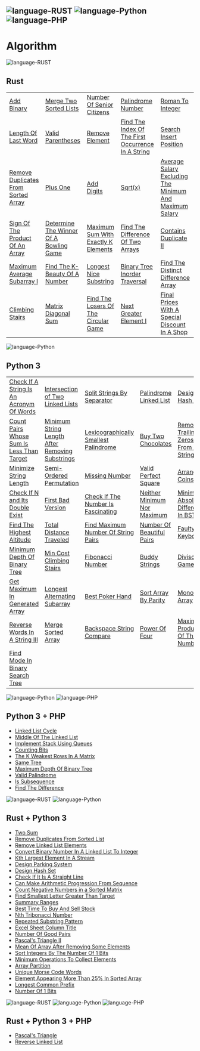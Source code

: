 ![language-RUST](https://img.shields.io/badge/%20-RUST-8d4004?style=for-the-badge&logo=RUST)
![language-Python](https://img.shields.io/badge/%20-Python-ffd43b?style=for-the-badge&logo=PYTHON)
![language-PHP](https://img.shields.io/badge/%20-PHP-acb1f9?style=for-the-badge&logo=PHP)
---

# Algorithm

![language-RUST](https://img.shields.io/badge/%20-RUST-8d4004?style=for-the-badge&logo=RUST)
## Rust

||||||
| :- | :- | :- | :- | :- |
|[Add Binary](AddBinary.md)|[Merge Two Sorted Lists](MergeTwoSortedLists.md)|[Number Of Senior Citizens](NumberOfSeniorCitizens.md)|[Palindrome Number](PalindromeNumber.md)|[Roman To Integer](RomanToInteger.md)|
|[Length Of Last Word](LengthOfLastWord.md)|[Valid Parentheses](ValidParentheses.md)|[Remove Element](RemoveElement.md)|[Find The Index Of The First Occurrence In A String](FindTheIndexOfTheFirstOccurrenceInAString.md)|[Search Insert Position](SearchInsertPosition.md)|
|[Remove Duplicates From Sorted Array](RemoveDuplicatesFromSortedArray.md)|[Plus One](PlusOne.md)|[Add Digits](AddDigits.md)|[Sqrt(x)](Sqrt(x).md)|[Average Salary Excluding The Minimum And Maximum Salary](AverageSalaryExcludingTheMinimumAndMaximumSalary.md)|
|[Sign Of The Product Of An Array](SignOfTheProductOfAnArray.md)|[Determine The Winner Of A Bowling Game](DetermineTheWinnerOfABowlingGame.md)|[Maximum Sum With Exactly K Elements](MaximumSumWithExactlyKElements.md)|[Find The Difference Of Two Arrays](FindTheDifferenceOfTwoArrays.md)|[Contains Duplicate II](ContainsDuplicateII.md)|
|[Maximum Average Subarray I](MaximumAverageSubarrayI.md)|[Find The K-Beauty Of A Number](FindTheKBeautyOfANumber.md)|[Longest Nice Substring](LongestNiceSubstring.md)|[Binary Tree Inorder Traversal](BinaryTreeInorderTraversal.md)|[Find The Distinct Difference Array](FindTheDistinctDifferenceArray.md)|
|[Climbing Stairs](ClimbingStairs.md)|[Matrix Diagonal Sum](MatrixDiagonalSum.md)|[Find The Losers Of The Circular Game](FindTheLosersOfTheCircularGame.md)|[Next Greater Element I](NextGreaterElementI.md)|[Final Prices With A Special Discount In A Shop](FinalPricesWithASpecialDiscountInAShop.md)|

![language-Python](https://img.shields.io/badge/%20-Python-ffd43b?style=for-the-badge&logo=PYTHON)
## Python 3

||||||
| :- | :- | :- | :- | :- |
|[Check If A String Is An Acronym Of Words](CheckIfAStringIsAnAcronymOfWords.md)|[Intersection of Two Linked Lists](IntersectionOfTwoLinkedLists.md)|[Split Strings By Separator](SplitStringsBySeparator.md)|[Palindrome Linked List](PalindromeLinkedList.md)|[Design Hash Map](DesignHashMap.md)|
|[Count Pairs Whose Sum Is Less Than Target](CountPairsWhoseSumIsLessThanTarget.md)|[Minimum String Length After Removing Substrings](MinimumStringLengthAfterRemovingSubstrings.md)|[Lexicographically Smallest Palindrome](LexicographicallySmallestPalindrome.md)|[Buy Two Chocolates](BuyTwoChocolates.md)|[Remove Trailing Zeros From A String](RemoveTrailingZerosFromAString.md)|
|[Minimize String Length](MinimizeStringLength.md)|[Semi-Ordered Permutation](SemiOrderedPermutation.md)|[Missing Number](MissingNumber.md)|[Valid Perfect Square](ValidPerfectSquare.md)|[Arranging Coins](ArrangingCoins.md)|
|[Check If N and Its Double Exist](CheckIfNAndItsDoubleExist.md)|[First Bad Version](FirstBadVersion.md)|[Check If The Number Is Fascinating](CheckIfTheNumberIsFascinating.md)|[Neither Minimum Nor Maximum](NeitherMinimumNorMaximum.md)|[Minimum Absolute Difference In BST](MinimumAbsoluteDifferenceInBST.md)|
|[Find The Highest Altitude](FindTheHighestAltitude.md)|[Total Distance Traveled](TotalDistanceTraveled.md)|[Find Maximum Number Of String Pairs](FindMaximumNumberOfStringPairs.md)|[Number Of Beautiful Pairs](NumberOfBeautifulPairs.md)|[Faulty Keyboard](FaultyKeyboard.md)|
|[Minimum Depth Of Binary Tree](MinimumDepthOfBinaryTree.md)|[Min Cost Climbing Stairs](MinCostClimbingStairs.md)|[Fibonacci Number](FibonacciNumber.md)|[Buddy Strings](BuddyStrings.md)|[Divisor Game](DivisorGame.md)|
|[Get Maximum In Generated Array](GetMaximumInGeneratedArray.md)|[Longest Alternating Subarray](LongestAlternatingSubarray.md)|[Best Poker Hand](BestPokerHand.md)|[Sort Array By Parity](SortArrayByParity.md)|[Monotonic Array](MonotonicArray.md)|
|[Reverse Words In A String III](ReverseWordsInAStringIII.md)|[Merge Sorted Array](MergeSortedArray.md)|[Backspace String Compare](BackspaceStringCompare.md)|[Power Of Four](PowerOfFour.md)|[Maximum Product Of Three Numbers](MaximumProductOfThreeNumbers.md)|
|[Find Mode In Binary Search Tree](FindModeInBinarySearchTree.md)|||||

![language-Python](https://img.shields.io/badge/%20-Python-ffd43b?style=for-the-badge&logo=PYTHON)
![language-PHP](https://img.shields.io/badge/%20-PHP-acb1f9?style=for-the-badge&logo=PHP)
## Python 3 + PHP

- [Linked List Cycle](LinkedListCycle.md)
- [Middle Of The Linked List](MiddleOfTheLinkedList.md)
- [Implement Stack Using Queues](ImplementStackUsingQueues.md)
- [Counting Bits](CountingBits.md)
- [The K Weakest Rows In A Matrix](TheKWeakestRowsInAMatrix.md)
- [Same Tree](SameTree.md)
- [Maximum Depth Of Binary Tree](MaximumDepthOfBinaryTree.md)
- [Valid Palindrome](ValidPalindrome.md)
- [Is Subsequence](IsSubsequence.md)
- [Find The Difference](FindTheDifference.md)

![language-RUST](https://img.shields.io/badge/%20-RUST-8d4004?style=for-the-badge&logo=RUST)
![language-Python](https://img.shields.io/badge/%20-Python-ffd43b?style=for-the-badge&logo=PYTHON)
## Rust + Python 3

- [Two Sum](TwoSum.md)
- [Remove Duplicates From Sorted List](RemoveDuplicatesFromSortedList.md)
- [Remove Linked List Elements](RemoveLinkedListElements.md)
- [Convert Binary Number In A Linked List To Integer](ConvertBinaryNumberInALinkedListToInteger.md)
- [Kth Largest Element In A Stream](KthLargestElementInAStream.md)
- [Design Parking System](DesignParkingSystem.md)
- [Design Hash Set](DesignHashSet.md)
- [Check If It Is A Straight Line](CheckIfItIsAStraightLine.md)
- [Can Make Arithmetic Progression From Sequence](CanMakeArithmeticProgressionFromSequence.md)
- [Count Negative Numbers in a Sorted Matrix](CountNegativeNumbersInASortedMatrix.md)
- [Find Smallest Letter Greater Than Target](FindSmallestLetterGreaterThanTarget.md)
- [Summary Ranges](SummaryRanges.md)
- [Best Time To Buy And Sell Stock](BestTimeToBuyAndSellStock.md)
- [Nth Tribonacci Number](NthTribonacciNumber.md)
- [Repeated Substring Pattern](RepeatedSubstringPattern.md)
- [Excel Sheet Column Title](ExcelSheetColumnTitle.md)
- [Number Of Good Pairs](NumberOfGoodPairs.md)
- [Pascal's Triangle II](PascalsTriangleII.md)
- [Mean Of Array After Removing Some Elements](MeanOfArrayAfterRemovingSomeElements.md)
- [Sort Integers By The Number Of 1 Bits](SortIntegersByTheNumberOf1Bits.md)
- [Minimum Operations To Collect Elements](MinimumOperationsToCollectElements.md)
- [Array Partition](ArrayPartition.md)
- [Unique Morse Code Words](UniqueMorseCodeWords.md)
- [Element Appearing More Than 25% In Sorted Array](ElementAppearingMoreThan25InSortedArray.md)
- [Longest Common Prefix](LongestCommonPrefix.md)
- [Number Of 1 Bits](NumberOf1Bits.md)

![language-RUST](https://img.shields.io/badge/%20-RUST-8d4004?style=for-the-badge&logo=RUST)
![language-Python](https://img.shields.io/badge/%20-Python-ffd43b?style=for-the-badge&logo=PYTHON)
![language-PHP](https://img.shields.io/badge/%20-PHP-acb1f9?style=for-the-badge&logo=PHP)
## Rust + Python 3 + PHP

- [Pascal's Triangle](PascalsTriangle.md)
- [Reverse Linked List](ReverseLinkedList.md)
